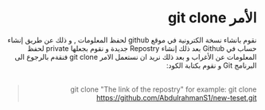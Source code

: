 ﻿# <div dir="rtl">الأمر git clone</div>

<div dir="rtl">
 نقوم بانشاء نسخة الكترونية في موقع github   لحفظ المعلومات , و ذلك عن طريق إنشاء حساب في Github بعد ذلك إنشاء Repostry  جديدة و نقوم بجعلها private لحفظ المعلومات عن الأغراب و بعد ذلك  نريد ان نستعمل الامر git clone  فنقةم بالرجوع الى البرنامج Git  و نقوم بكتابة الكود:
 </div>
 <br>
 <div dir="rtl">
 
> git clone "The link of the repostry"
> for example:
> git clone https://github.com/AbdulrahmanS1/new-teset.git

</div>

